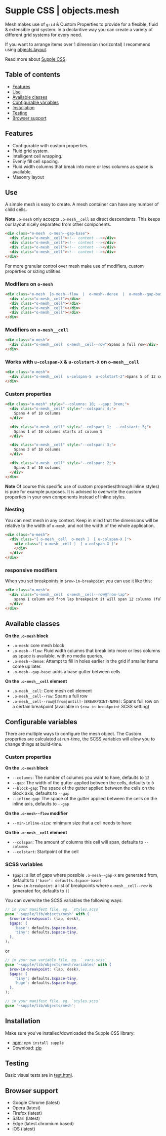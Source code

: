 # Supple CSS | objects.mesh

Mesh makes use of `grid` & Custom Properties to provide for a flexible, fluid & extensible grid system. In a declaritive way you can create a variety of different grid systems for every need.

If you want to arrange items over 1 dimension (horizontal) I recommend using [objects.layout](../layout).

Read more about [Supple CSS](https://github.com/supple-css/supple).

## Table of contents

* [Features](#features)
* [Use](#use)
* [Available classes](#available-classes)
* [Configurable variables](#configurable-variables)
* [Installation](#installation)
* [Testing](#testing)
* [Browser support](#browser-support)

## Features

* Configurable with custom properties.
* Fluid grid system.
* Intelligent cell wrapping.
* Evenly fill cell spacing.
* Fluid width columns that break into more or less columns as space is available.
* Masonry layout


## Use

A simple mesh is easy to create. A mesh container can have any number of child cells.

**Note** `.o-mesh` only accepts `.o-mesh__cell` as direct descendants. This keeps our layout nicely separated from other components.

```html
<div class="o-mesh  o-mesh--gap-base">
  <div class="o-mesh__cell"><!-- content --></div>
  <div class="o-mesh__cell"><!-- content --></div>
  <div class="o-mesh__cell"><!-- content --></div>
  <div class="o-mesh__cell"><!-- content --></div>
</div>
```

For more granular control over mesh make use of modifiers, custom properties or sizing utilities.

### Modifiers on `o-mesh`

```html
<div class="o-mesh  [o-mesh--flow  |  o-mesh--dense  |  o-mesh--gap-base]">
  <div class="o-mesh__cell"></div>
  <div class="o-mesh__cell"></div>
  <div class="o-mesh__cell"></div>
  <div class="o-mesh__cell"></div>
</div>
```

### Modifiers on `o-mesh__cell`

```html
<div class="o-mesh">
  <div class="o-mesh__cell  o-mesh__cell--row">Spans a full row</div>
</div>
```

### Works with `u-colspan-X` & `u-colstart-X` on `o-mesh__cell`

```html
<div class="o-mesh">
  <div class="o-mesh__cell  u-colspan-5  u-colstart-2">Spans 5 of 12 columns and starts at column 2</div>
</div>
```

### Custom properties

```html
<div class="o-mesh" style="--columns: 10; --gap: 3rem;">
  <div class="o-mesh__cell" style="--colspan: 4;">
    Spans 4 of 10 columns
  </div>

  <div class="o-mesh__cell" style="--colspan: 1;  --colstart: 5;">
    Spans 1 of 10 columns starts at column 5
  </div>

  <div class="o-mesh__cell" style="--colspan: 3;">
    Spans 3 of 10 columns
  </div>

  <div class="o-mesh__cell" style="--colspan: 2;">
    Spans 2 of 10 columns
  </div>
</div>
```

**Note** Of course this specific use of custom properties(through inline styles) is pure for example purposes. It is advised to overwrite the custom properties in your own components instead of inline styles.

### Nesting

You can nest mesh in any context. Keep in mind that the dimensions will be relative to the width of `o-mesh`, and not the width of the whole application.

```html
<div class="o-mesh">
  <div class="[ o-mesh__cell  o-mesh ]  [ u-colspan-X ]">
    <div class="[ o-mesh__cell ]  [ u-colspan-X ]">
    </div>
  </div>
</div>
```

### responsive modifiers
When you set breakpoints in `$row-in-breakpoint` you can use it like this:

```html
<div class="o-mesh">
  <div class="o-mesh__cell  o-mesh__cell--row@from-lap">
    spans 1 column and from lap breakpoint it will span 12 columns (full row).
  </div>
</div>
```


## Available classes

**On the `.o-mesh` block**

* `.o-mesh`: core mesh block
* `.o-mesh--flow`: Fluid width columns that break into more or less columns as space is available, with no media queries.
* `.o-mesh--dense`: Attempt to fill in holes earlier in the grid if smaller items come up later.
* `.o-mesh--gap-base`: adds a base gutter between cells

**On the `.o-mesh__cell` element**
* `.o-mesh__cell`: Core mesh cell element
* `.o-mesh__cell--row`: Spans a full row
* `.o-mesh__cell--row@[from|until]-[BREAKPOINT-NAME]`: Spans full row on a certain breakpoint (available in `$row-in-breakpoint` SCSS setting)


## Configurable variables
There are multiple ways to configure the mesh object. The Custom properties are calculated at run-time, the SCSS variables will allow you to change things at build-time.

### Custom properties

**On the `.o-mesh` block**

* `--columns`: The number of columns you want to have, defaults to `12`
* `--gap`: The width of the gutter applied between the cells, defaults to `0`
* `--block-gap`: The space of the gutter applied between the cells on the block axis, defaults to `--gap`
* `--inline-gap`: The space of the gutter applied between the cells on the inline axis, defaults to `--gap`

**On the `.o-mesh--flow` modifier**

* `--min-inline-size`: minimum size that a cell needs to have

**On the `.o-mesh__cell` element**

* `--colspan`: The amount of columns this cell will span, defaults to `--columns`
* `--colstart`: Startpoint of the cell

### SCSS variables

* `$gaps`: a list of gaps where possible `.o-mesh--gap-X` are generated from, defaults to `('base': defaults.$space-base)`
* `$row-in-breakpoint`: a list of breakpoints where `o-mesh__cell--row` is generated for,  defaults to `()`

You can overwrite the SCSS variables the following ways:

```scss
// in your manifest file, eg. `styles.scss`
@use '~supple/lib/objects/mesh' with (
  $row-in-breakpoint: (lap, desk),
  $gaps: (
    'base': defaults.$space-base,
    'tiny': defaults.$space-tiny,
  ),
);
```
or
```scss
// in your own variable file, eg. `_vars.scss`
@use '~supple/lib/objects/mesh/variables' with (
  $row-in-breakpoint: (lap, desk),
  $gaps: (
    'tiny': defaults.$space-tiny,
    'huge': defaults.$space-huge,
  ),
);

// in your manifest file, eg. `styles.scss`
@use '~supple/lib/objects/mesh';
```


## Installation
Make sure you've installed/downloaded the Supple CSS library:

* [npm](https://www.npmjs.com/package/supple): `npm install supple`
* Download: [zip](https://github.com/supple-css/supple/releases/latest)


## Testing
Basic visual tests are in [test.html](./test.html).


## Browser support

* Google Chrome (latest)
* Opera (latest)
* Firefox (latest)
* Safari (latest)
* Edge (latest chromium based)
* iOS (latest)
